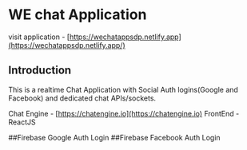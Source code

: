 # WE chat Application


visit application - [https://wechatappsdp.netlify.app](https://wechatappsdp.netlify.app/)

## Introduction

This is a realtime Chat Application with Social Auth logins(Google and Facebook) and dedicated chat APIs/sockets.

Chat Engine - [https://chatengine.io](https://chatengine.io)
FrontEnd - ReactJS

##Firebase Google Auth Login
##Firebase Facebook Auth Login

